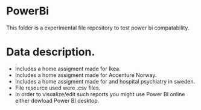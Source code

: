 # PowerBi
This folder is a experimental file repository to test power bi compatability. 
# Data description. 
- Includes a home assigment made for Ikea. 
- Includes a home assigment made for Accenture Norway. 
- Includes a home assigment made for and hospital psychiatry in sweden. 
- File resource used were .csv files.
- In order to visualize/edit such reports you might use Power BI online either dowload Power BI desktop.   
